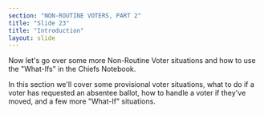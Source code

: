 ```yaml
---
section: "NON-ROUTINE VOTERS, PART 2"
title: "Slide 23"
title: "Introduction"
layout: slide
---
```


Now let's go over some more Non-Routine Voter situations and how to use the "What-Ifs" in the Chiefs Notebook.

In this section we'll cover some provisional voter situations, what to do if a voter has requested an absentee ballot, how to handle a voter if they've moved, and a few more "What-If" situations.

